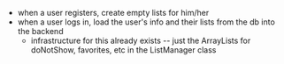 - when a user registers, create empty lists for him/her
- when a user logs in, load the user's info and their lists from the db into the backend
	- infrastructure for this already exists -- just the ArrayLists for doNotShow, favorites, etc in the ListManager class